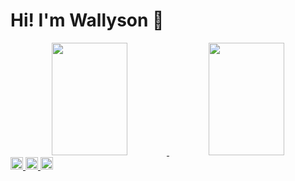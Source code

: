 # Hi! I'm Wallyson 👻

<div align="center">
  <a href="https://github.com/Wallesu">
  <img height="180em" width="49%" src="https://github-readme-stats.vercel.app/api?username=Wallesu&show_icons=true&theme=omni&include_all_commits=true&count_private=true"/>
  <img height="180em%" width="49%" src="https://github-readme-stats.vercel.app/api/top-langs/?username=Wallesu&layout=compact&langs_count=7&theme=omni"/>
</div>
<div>
  <img height="20px" src="https://cdn.jsdelivr.net/gh/devicons/devicon/icons/javascript/javascript-original.svg" />
  <img height="20px" src="https://cdn.jsdelivr.net/gh/devicons/devicon/icons/vuejs/vuejs-original.svg" />
  <img height="20px" src="https://cdn.jsdelivr.net/gh/devicons/devicon/icons/nodejs/nodejs-original-wordmark.svg" />
</div>

